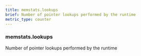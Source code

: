 ```yaml
---
title: memstats.lookups
brief: Number of pointer lookups performed by the runtime
metric_type: counter
---
```

### memstats.lookups

Number of pointer lookups performed by the runtime